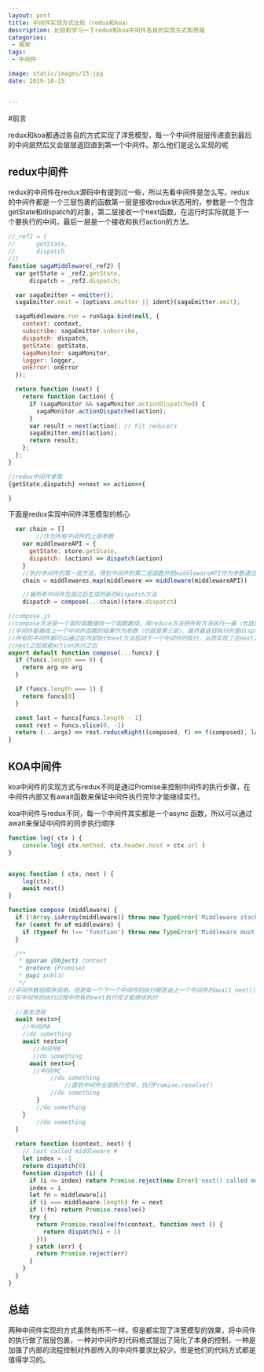 ```yaml
---
layout: post
title: 中间件实现方式比较（redux和koa）
description: 比较和学习一下redux和koa中间件各自的实现方式和思路
categories:
 - 框架 
tags: 
 - 中间件

image: static/images/15.jpg
date: 2019-10-15


---
```



#前言

redux和koa都通过各自的方式实现了洋葱模型，每一个中间件层层传递直到最后的中间层然后又会层层返回直到第一个中间件。那么他们是这么实现的呢



## redux中间件

redux的中间件在redux源码中有提到过一些，所以先看中间件是怎么写，redux的中间件都是一个三层包裹的函数第一层是接收redux状态用的，参数是一个包含getState和dispatch的对象，第二层接收一个next函数，在运行时实际就是下一个要执行的中间，最后一层是一个接收和执行action的方法。

```javascript
//_ref2 = {
//		getState,
//		dispatch
//}
function sagaMiddleware(_ref2) {
  var getState = _ref2.getState,
      dispatch = _ref2.dispatch;

  var sagaEmitter = emitter();
  sagaEmitter.emit = (options.emitter || ident)(sagaEmitter.emit);

  sagaMiddleware.run = runSaga.bind(null, {
    context: context,
    subscribe: sagaEmitter.subscribe,
    dispatch: dispatch,
    getState: getState,
    sagaMonitor: sagaMonitor,
    logger: logger,
    onError: onError
  });

  return function (next) {
    return function (action) {
      if (sagaMonitor && sagaMonitor.actionDispatched) {
        sagaMonitor.actionDispatched(action);
      }
      var result = next(action); // hit reducers
      sagaEmitter.emit(action);
      return result;
    };
  };
}

```

```js
//redux中间件骨架
{getState,dispatch} =>next => action=>{

}
```



下面是redux实现中间件洋葱模型的核心

```js
  var chain = []
		//作为所有中间件的上层参数
    var middlewareAPI = {
      getState: store.getState,
      dispatch: (action) => dispatch(action)
    }
    //执行中间件的第一层方法，得到中间件的第二层函数并把middlewareAPI作为参数通过闭包绑定到中间件内部
    chain = middlewares.map(middleware => middleware(middlewareAPI))

    //被所有中间件包装过后生成的新的dispatch方法
    dispatch = compose(...chain)(store.dispatch)

//compose.js
//compose方法是一个高阶函数接收一个函数数组，用reduce方法把所有方法执行一遍（也就是中间件第二层），每一个
//中间件都接收上一个中间件函数的结果作为参数（也就是第三层），最终最底层执行的是dispatch方法，通过这种方式
//所有的中间件都可以通过在内部执行next方法启动下一个中间件的执行，从而实现了在next之前就是还未执行action，
//next之后就是action执行之后
export default function compose(...funcs) {
  if (funcs.length === 0) {
    return arg => arg
  }

  if (funcs.length === 1) {
    return funcs[0]
  }

  const last = funcs[funcs.length - 1]
  const rest = funcs.slice(0, -1)
  return (...args) => rest.reduceRight((composed, f) => f(composed), last(...args))
}

```





## KOA中间件

koa中间件的实现方式与redux不同是通过Promise来控制中间件的执行步骤，在中间件内部又有await函数来保证中间件执行完毕才能继续实行。



koa中间件与redux不同，每一个中间件其实都是一个async 函数，所以可以通过await来保证中间件的同步执行顺序

```js
function log( ctx ) {
    console.log( ctx.method, ctx.header.host + ctx.url )
}


async function ( ctx, next ) {
    log(ctx);
    await next()
}

```



```js
function compose (middleware) {
  if (!Array.isArray(middleware)) throw new TypeError('Middleware stack must be an array!')
  for (const fn of middleware) {
    if (typeof fn !== 'function') throw new TypeError('Middleware must be composed of functions!')
  }

  /**
   * @param {Object} context
   * @return {Promise}
   * @api public
   */
//中间件数组顺序调用，但是每一个下一个中间件的执行都是由上一个中间件的await next()呼起，保证
//在中间件的执行过程中所有的next执行完才能继续执行
  
  //基本流程
  await next=>{
    //中间件A
    //do something
    await next=>{
       //中间件B
       //do something
      await next=>{
       //中间件C
            //do something
      			//直到中间件全部执行完毕，执行Promise.resolve()
            //do something
   	 	}
        //do something
    }
        //do something
  }
  
  return function (context, next) {
    // last called middleware #
    let index = -1
    return dispatch(0)
    function dispatch (i) {
      if (i <= index) return Promise.reject(new Error('next() called multiple times'))
      index = i
      let fn = middleware[i]
      if (i === middleware.length) fn = next
      if (!fn) return Promise.resolve()
      try {
        return Promise.resolve(fn(context, function next () {
          return dispatch(i + 1)
        }))
      } catch (err) {
        return Promise.reject(err)
      }
    }
  }
}
```



## 总结

​		两种中间件实现的方式虽然有所不一样，但是都实现了洋葱模型的效果，将中间件的执行做了层层包裹，一种对中间件的代码格式提出了简化了本身的控制，一种是加强了内部的流程控制对外部传入的中间件要求比较少。但是他们的代码方式都是值得学习的。
